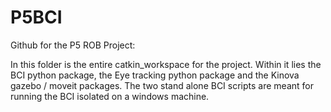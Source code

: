 # P5BCI
Github for the P5 ROB Project:

In this folder is the entire catkin_workspace for the project. Within it lies the BCI python package, the Eye tracking python package and the Kinova gazebo / moveit packages. The two stand alone BCI scripts are meant for running the BCI isolated on a windows machine.